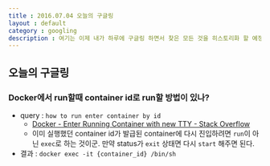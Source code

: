 ```yaml
---
title : 2016.07.04 오늘의 구글링
layout : default
category : googling
description : 여기는 이제 내가 하루에 구글링 하면서 찾은 모든 것을 히스토리화 할 예정. 한 번 찾아본거를 다시 내가 씹어 남김으로써 머리에 좀 더 잘 남기려고.
---
```


## 오늘의 구글링

### Docker에서 run할때 container id로 run할 방법이 있나?
- query : `how to run enter container by id`
  - [Docker - Enter Running Container with new TTY - Stack Overflow](http://stackoverflow.com/questions/20932357/docker-enter-running-container-with-new-tty)
  - 이미 실행했던 container id가 발급된 container에 다시 진입하려면 `run`이 아닌 `exec`로 하는 것이군. 만약 status가 `exit` 상태면 다시 `start` 해주면 된다.
- 결과 : `docker exec -it {container_id} /bin/sh`
